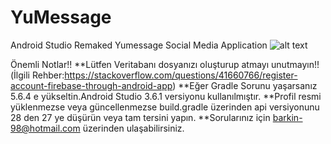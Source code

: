 # YuMessage
Android Studio Remaked Yumessage Social Media Application
![alt text](https://i.hizliresim.com/dTEKzD.gif)


Önemli Notlar!!
**Lütfen Veritabanı dosyanızı oluşturup atmayı unutmayın!!(İlgili Rehber:https://stackoverflow.com/questions/41660766/register-account-firebase-through-android-app)
**Eğer Gradle Sorunu yaşarsanız 5.6.4 e yükseltin.Android Studio 3.6.1 versiyonu kullanılmıştır.
**Profil resmi yüklenmezse veya güncellenmezse build.gradle üzerinden api versiyonunu 28 den 27 ye düşürün veya tam tersini yapın.
**Sorularınız için barkin-98@hotmail.com üzerinden ulaşabilirsiniz.
